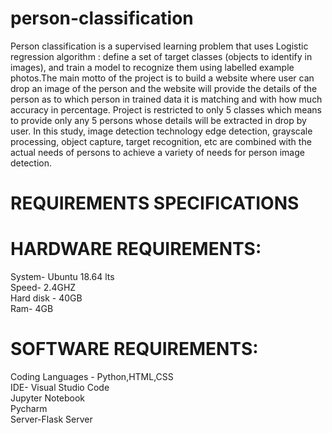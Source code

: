 # person-classification
 Person classification is a supervised learning problem that uses Logistic regression algorithm : define a set of target classes (objects to identify in images), and train a model to recognize them using labelled example photos.The main motto of the project is to build a website where user can drop an image of the person and the website will provide the details of the person as to which person in trained data it is matching and with how much accuracy in percentage. Project is restricted to only 5 classes which means to provide only any 5 persons whose details will be extracted in drop by user. In this study, image detection technology edge detection, grayscale processing, object capture, target recognition, etc are combined with the actual needs of persons to achieve a variety of needs for person image detection.

# REQUIREMENTS SPECIFICATIONS

  # HARDWARE REQUIREMENTS:
System- Ubuntu 18.64 lts                                                                                                                                                   
Speed- 2.4GHZ                                                                                                                                                             
Hard disk - 40GB                                                                                                                                                           
 Ram- 4GB                                                                                                                                                                              

  # SOFTWARE REQUIREMENTS:
Coding Languages - Python,HTML,CSS                                                                                                                                         
IDE- Visual Studio Code                                                                                                                                                    
Jupyter Notebook                                                                                                                                                           
Pycharm                                                                                                                                                                
Server-Flask Server
